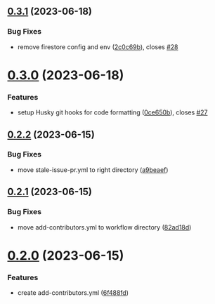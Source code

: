 ## [0.3.1](https://github.com/frankiefab100/Web3Collectives/compare/v0.3.0...v0.3.1) (2023-06-18)


### Bug Fixes

* remove firestore config and env ([2c0c69b](https://github.com/frankiefab100/Web3Collectives/commit/2c0c69baa5311eb85f90906df805c3fa9eecb55a)), closes [#28](https://github.com/frankiefab100/Web3Collectives/issues/28)



# [0.3.0](https://github.com/frankiefab100/Web3Collectives/compare/v0.2.2...v0.3.0) (2023-06-18)


### Features

* setup Husky git hooks for code formatting ([0ce650b](https://github.com/frankiefab100/Web3Collectives/commit/0ce650bc646ec0309df6626bf3a10f6dc0be7f5e)), closes [#27](https://github.com/frankiefab100/Web3Collectives/issues/27)



## [0.2.2](https://github.com/frankiefab100/Web3Collectives/compare/v0.2.1...v0.2.2) (2023-06-15)


### Bug Fixes

* move stale-issue-pr.yml to right directory ([a9beaef](https://github.com/frankiefab100/Web3Collectives/commit/a9beaef6ddcfcd1380aaf6158a76b48e4164a937))



## [0.2.1](https://github.com/frankiefab100/Web3Collectives/compare/v0.2.0...v0.2.1) (2023-06-15)


### Bug Fixes

* move add-contributors.yml to workflow directory ([82ad18d](https://github.com/frankiefab100/Web3Collectives/commit/82ad18d04a2064b12d0a33f3f906ebff961aef60))



# [0.2.0](https://github.com/frankiefab100/Web3Collectives/compare/v0.1.0...v0.2.0) (2023-06-15)


### Features

* create add-contributors.yml ([6f488fd](https://github.com/frankiefab100/Web3Collectives/commit/6f488fd26a2949891b2d983470e0dda933f664c5))



